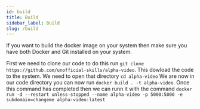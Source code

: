 ```yaml
---
id: build
title: Build
sidebar_label: Build
slug: /build
---
```


If you want to build the docker image on your system then make sure you have both Docker and Git installed on your system.

First we need to clone our code to do this run ``` git clone https://github.com/unofficial-skills/alpha-video ```. This dowload the code to the system. We need to open that directory ``` cd alpha-video ``` We are now in our code directory you can now run ``` docker build . -t alpha-video ```. Once this command has completed then we can runn it with the command ``` docker run -d --restart unless-stopped --name alpha-video -p 5000:5000 -e subdomain=changeme alpha-video:latest ```
